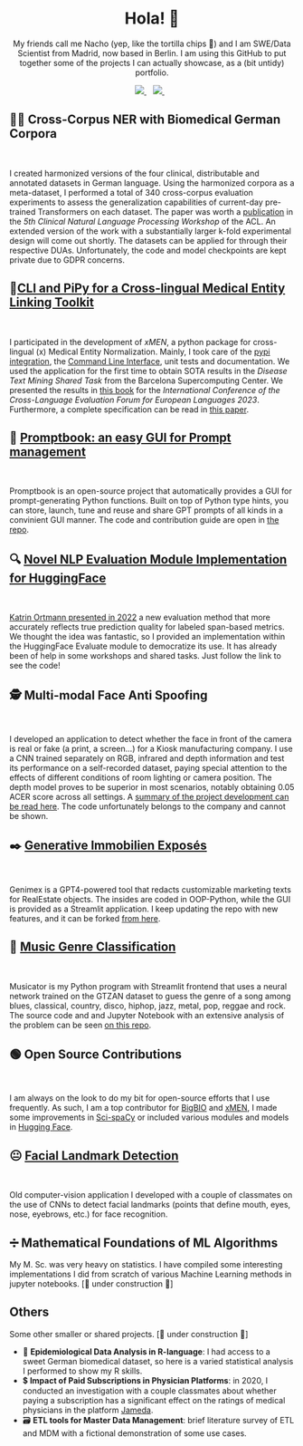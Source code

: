 <h1 align='center'>
  Hola! 👋
</h1>

<p align='center'>
  My friends call me Nacho (yep, like the tortilla chips 🌮) and I am SWE/Data Scientist from Madrid, now based in Berlin. I am using this GitHub to put together some of the projects I can actually showcase, as a (bit untidy) portfolio.
</p>

<p align='center'>
  
  <a href="https://www.linkedin.com/in/illorca/">
    <img src="https://img.shields.io/badge/linkedin-%230077B5.svg?&style=for-the-badge&logo=linkedin&logoColor=white" />
  </a>&nbsp;&nbsp;
  <a href="mailto:madwayesp@gmail.com">
    <img src="https://img.shields.io/badge/Gmail-D14836?style=for-the-badge&logo=gmail&logoColor=white" />        
  </a>&nbsp;&nbsp;
  
</p>

<h2>👩&zwj;⚕️ Cross-Corpus NER with Biomedical German Corpora</h2>
<p><img src="https://tinyurl.com/2p9ft7xf" alt="" /> <img src="https://img.shields.io/badge/torch-EE4C2C?style=for-the-badge&amp;logo=pytorch&amp;logoColor=white" alt="" /> <img src="https://img.shields.io/badge/W&amp;B-FFBE00?style=for-the-badge&amp;logo=WeightsAndBiases&amp;logoColor=white" alt="" /></p>
<p>I created harmonized versions of the four clinical, distributable and annotated datasets in German language. Using the harmonized corpora as a meta-dataset, I performed a total of 340 cross-corpus evaluation experiments to assess the generalization capabilities of current-day pre-trained Transformers on each dataset. The paper was worth a <a href="https://aclanthology.org/2023.clinicalnlp-1.23/">publication</a> in the <em>5th Clinical Natural Language Processing Workshop</em> of the ACL. An extended version of the work with a substantially larger k-fold experimental design will come out shortly. The datasets can be applied for through their respective DUAs. Unfortunately, the code and model checkpoints are kept private due to GDPR concerns.</p>

<h2>📱<a href="https://github.com/hpi-dhc/xmen">CLI and PiPy for a Cross-lingual Medical Entity Linking Toolkit</a></h2>
<p><img src="https://img.shields.io/badge/pypi-3775A9?style=for-the-badge&amp;logo=pypi&amp;logoColor=white" alt="" /> <img src="https://img.shields.io/badge/Shell_Script-121011?style=for-the-badge&amp;logo=gnu-bash&amp;logoColor=white" alt="" /></p>
<p>I participated in the development of <em>xMEN</em>, a python package for cross-lingual (x) Medical Entity Normalization. Mainly, I took care of the <a href="https://pypi.org/project/xmen/">pypi integration</a>, the <a href="https://github.com/hpi-dhc/xmen/tree/main/xmen/cli">Command Line Interface</a>, unit tests and documentation. We used the application for the first time to obtain SOTA results in the <em>Disease Text Mining Shared Task</em> from the Barcelona Supercomputing Center. We presented the results in <a href="https://link.springer.com/chapter/10.1007/978-3-031-42448-9_12">this book</a> for the <em>International Conference of the Cross-Language Evaluation Forum for European Languages 2023</em>. Furthermore, a complete specification can be read in <a href="https://arxiv.org/abs/2310.11275">this paper</a>.</p>

<h2>📖 <a href="https://promptbook.streamlit.app">Promptbook: an easy GUI for Prompt management</a></h2>
<p> <img src="https://img.shields.io/badge/GPT4-74aa9c?style=for-the-badge&amp;logo=openai&amp;logoColor=white" alt="" /> <img src="https://img.shields.io/badge/Streamlit-FF4B4B?style=for-the-badge&amp;logo=Streamlit&amp;logoColor=white" alt="" /> <img src="https://img.shields.io/badge/Python-FFD43B?style=for-the-badge&logo=python&logoColor=blue" alt="" /> <img src="https://img.shields.io/badge/GitHub-100000?style=for-the-badge&logo=github&logoColor=white" alt="" /></p>
<p>Promptbook is an open-source project that automatically provides a GUI for prompt-generating Python functions. Built on top of Python type hints, you can store, launch, tune and reuse and share GPT prompts of all kinds in a convinient GUI manner. The code and contribution guide are open in <a href="https://github.com/nachollorca/promptbook">the repo</a>.</p>

<h2>🔍 <a href="https://huggingface.co/spaces/hpi-dhc/FairEval/tree/main">Novel NLP Evaluation Module Implementation for HuggingFace</a></h2>
<p><img src="https://tinyurl.com/2p9ft7xf" alt="" /> <img src="https://img.shields.io/badge/Python-FFD43B?style=for-the-badge&amp;logo=python&amp;logoColor=blue" alt="" /></p>
<p><a href="https://aclanthology.org/2022.lrec-1.150">Katrin Ortmann presented in 2022</a> a new evaluation method that more accurately reflects true prediction quality for labeled span-based metrics. We thought the idea was fantastic, so I provided an implementation within the HuggingFace Evaluate module to democratize its use. It has already been of help in some workshops and shared tasks. Just follow the link to see the code!</p>

<h2>🕵️ Multi-modal Face Anti Spoofing</h2>
<p><img src="https://img.shields.io/badge/Numpy-777BB4?style=for-the-badge&amp;logo=numpy&amp;logoColor=white" alt="" /> <img src="https://img.shields.io/badge/PyTorch-EE4C2C?style=for-the-badge&amp;logo=pytorch&amp;logoColor=white" alt="" />&nbsp;<img src="https://img.shields.io/badge/OpenCV-27338e?style=for-the-badge&amp;logo=OpenCV&amp;logoColor=white" alt="" /></p>
<p>I developed an application to detect whether the face in front of the camera is real or fake (a print, a screen...) for a Kiosk manufacturing company. I use a CNN trained separately on RGB, infrared and depth information and test its performance on a self-recorded dataset, paying special attention to the effects of different conditions of room lighting or camera position. The depth model proves to be superior in most scenarios, notably obtaining 0.05 ACER score across all settings. A <a href="https://drive.google.com/file/d/1d7eMCKSXbZ7GW82jbXNbqPdGC_p_TZWj/view?usp=sharing">summary of the project development can be read here</a>. The code unfortunately belongs to the company and cannot be shown.</p>

<h2>✒️ <a href="https://genimex.streamlit.app">Generative Immobilien Exposés</a></h2>
<p> <img src="https://img.shields.io/badge/GPT4-74aa9c?style=for-the-badge&amp;logo=openai&amp;logoColor=white" alt="" /> <img src="https://img.shields.io/badge/Streamlit-FF4B4B?style=for-the-badge&amp;logo=Streamlit&amp;logoColor=white" alt="" /> </p>
<p>Genimex is a GPT4-powered tool that redacts customizable marketing texts for RealEstate objects. The insides are coded in OOP-Python, while the GUI is provided as a Streamlit application. I keep updating the repo with new features, and it can be forked <a href="https://github.com/nachollorca/genimex">from here</a>.</p>

<h2>🎻 <a href="https://musicator.streamlit.app">Music Genre Classification</a></h2>
<p><img src="https://img.shields.io/badge/Streamlit-FF4B4B?style=for-the-badge&amp;logo=Streamlit&amp;logoColor=white" alt="" /> <img src="https://img.shields.io/badge/Keras-FF0000?style=for-the-badge&amp;logo=keras&amp;logoColor=white" alt="" /> <img src="https://img.shields.io/badge/Pandas-2C2D72?style=for-the-badge&amp;logo=pandas&amp;logoColor=white" alt="" /></p>
<p>Musicator is my Python program with Streamlit frontend that uses a neural network trained on the GTZAN dataset to guess the genre of a song among blues, classical, country, disco, hiphop, jazz, metal, pop, reggae and rock. The source code and and Jupyter Notebook with an extensive analysis of the problem can be seen <a href="https://github.com/nachollorca/musicator">on this repo</a>.</p>

<h2>🟢 Open Source Contributions</h2>
<p><img src="https://tinyurl.com/2p9ft7xf" alt="" /> <img src="https://img.shields.io/badge/GitHub-100000?style=for-the-badge&amp;logo=github&amp;logoColor=white" alt="" /></p>
<p>I am always on the look to do my bit for open-source efforts that I use frequently. As such, I am a top contributor for <a href="https://github.com/bigscience-workshop/biomedical/graphs/contributors">BigBIO</a> and <a href="https://github.com/hpi-dhc/xmen/">xMEN</a>, I made some improvements in <a href="https://github.com/allenai/scispacy/pull/478">Sci-spaCy</a> or included various modules and models in <a href="https://huggingface.co/hpi-dhc">Hugging Face</a>.</p>

<h2>😐 <a href="https://github.com/nachollorca/facial-landmark-detection/">Facial Landmark Detection</a></h2>
<p><img src="https://img.shields.io/badge/OpenCV-27338e?style=for-the-badge&amp;logo=OpenCV&amp;logoColor=white" alt="" /> <img src="https://img.shields.io/badge/Jupyter-F37626.svg?&amp;style=for-the-badge&amp;logo=Jupyter&amp;logoColor=white" alt="" /></p>
<p>Old computer-vision application I developed with a couple of classmates on the use of CNNs to detect facial landmarks (points that define mouth, eyes, nose, eyebrows, etc.) for face recognition.</p>

## ➗ Mathematical Foundations of ML Algorithms 
My M. Sc. was very heavy on statistics. I have compiled some interesting implementations I did from scratch of various Machine Learning methods in jupyter notebooks. 
[🚧 under construction 🚧]

## Others 
Some other smaller or shared projects. [🚧 under construction 🚧]
- 🦠 __Epidemiological Data Analysis in R-language__: I had access to a sweet German biomedical dataset, so here is a varied statistical analysis I performed to show my R skills.
- 💲 __Impact of Paid Subscriptions in Physician Platforms__: in 2020, I conducted an investigation with a couple classmates about whether paying a subscription has a significant effect on the ratings of medical physicians in the platform [Jameda](https://www.jameda.de/). 
- 🗃️ __ETL tools for Master Data Management__: brief literature survey of ETL and MDM with a fictional demonstration of some use cases.
